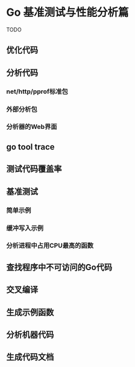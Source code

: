 # Go 基准测试与性能分析篇

TODO

## 优化代码

## 分析代码

### net/http/pprof标准包

### 外部分析包

### 分析器的Web界面

## go tool trace

## 测试代码覆盖率

## 基准测试

### 简单示例

### 缓冲写入示例

### 分析进程中占用CPU最高的函数

## 查找程序中不可访问的Go代码

## 交叉编译

## 生成示例函数

## 分析机器代码

## 生成代码文档

